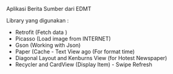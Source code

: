 Aplikasi Berita Sumber dari EDMT

Library yang digunakan : 

- Retrofit  (Fetch data ) 
- Picasso (Load image from INTERNET) 
- Gson (Working with Json) 
- Paper (Cache - Text View ago (For format time) 
- Diagonal Layout and Kenburns View (for Hotest Newspaper) 
- Recycler and CardView (Display Item) - Swipe Refresh 



